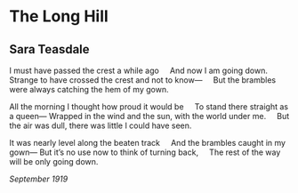 # The Long Hill
## Sara Teasdale
I must have passed the crest a while ago
    And now I am going down.
Strange to have crossed the crest and not to know—
    But the brambles were always catching the hem of my gown.

All the morning I thought how proud it would be
    To stand there straight as a queen—
Wrapped in the wind and the sun, with the world under me.
    But the air was dull, there was little I could have seen.

It was nearly level along the beaten track
    And the brambles caught in my gown—
But it’s no use now to think of turning back,
    The rest of the way will be only going down.


_September 1919_